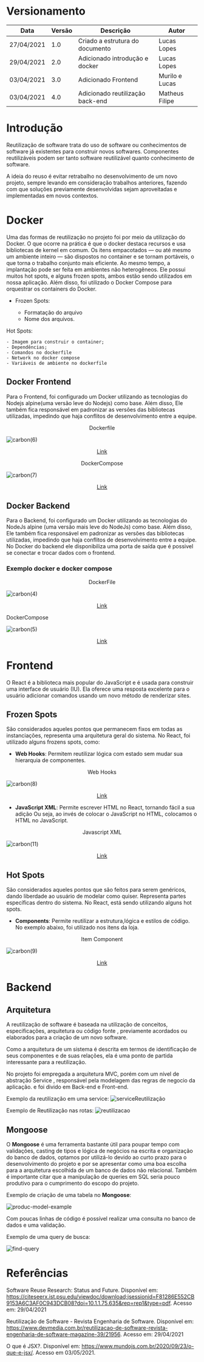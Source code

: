 # Versionamento

| Data       | Versão | Descrição                        | Autor          |
| ---------- | ------ | -------------------------------- | -------------- |
| 27/04/2021 | 1.0    | Criado a estrutura do documento  | Lucas Lopes    |
| 29/04/2021 | 2.0    | Adicionado introdução e docker   | Lucas Lopes    |
| 03/04/2021 | 3.0    | Adicionado Frontend              | Murilo e Lucas |
| 03/04/2021 | 4.0    | Adicionado reutilização back-end | Matheus Filipe |

# Introdução

Reutilização de software trata do uso de software ou conhecimentos de software já existentes para construir novos softwares. Componentes reutilizáveis podem ser tanto software reutilizável quanto conhecimento de software.

A ideia do reuso é evitar retrabalho no desenvolvimento de um novo projeto, sempre levando em consideração trabalhos anteriores, fazendo com que soluções previamente desenvolvidas sejam aproveitadas e implementadas em novos contextos.

# Docker

Uma das formas de reutilização no projeto foi por meio da utilização do Docker. O que ocorre na prática é que o docker destaca recursos e usa bibliotecas de kernel em comum. Os itens empacotados — ou até mesmo um ambiente inteiro — são dispostos no container e se tornam portáveis, o que torna o trabalho conjunto mais eficiente. Ao mesmo tempo, a implantação pode ser feita em ambientes não heterogêneos. Ele possui muitos hot spots, e alguns frozen spots, ambos estão sendo utilizados em nossa aplicação. Além disso, foi utilizado o Docker Compose para orquestrar os containers do Docker.

- Frozen Spots:

  - Formatação do arquivo
  - Nome dos arquivos.

Hot Spots:

    - Imagem para construir o container;
    - Dependências;
    - Comandos no dockerfile
    - Network no docker compose
    - Variáveis de ambiente no dockerfile

## Docker Frontend

Para o Frontend, foi configurado um Docker utilizando as tecnologias do Nodejs alpine(uma versão leve do Nodejs) como base. Além disso, Ele também fica responsável em padronizar as versões das bibliotecas utilizadas, impedindo que haja conflitos de desenvolvimento entre a equipe.

<p align="center"> Dockerfile </p>

![carbon(6)](https://user-images.githubusercontent.com/38164895/116637116-6fde4600-a939-11eb-885c-fcd02941ea34.png)

<p align="center"> <a href="https://github.com/UnBArqDsw2020-2/2020.2_G4-Meubrecho-frontend/blob/master/frontend/Dockerfile"> Link </a> </p>

<p align="center"> DockerCompose </p>

![carbon(7)](https://user-images.githubusercontent.com/38164895/116637217-ab791000-a939-11eb-9ef4-2afcf709c184.png)

<p align="center"> <a href="https://github.com/UnBArqDsw2020-2/2020.2_G4-Meubrecho-frontend/blob/master/frontend/docker-compose.yml"> Link </a> </p>

## Docker Backend

Para o Backend, foi configurado um Docker utilizando as tecnologias do NodeJs alpine (uma versão mais leve do NodeJs) como base. Além disso, Ele também fica responsável em padronizar as versões das bibliotecas utilizadas, impedindo que haja conflitos de desenvolvimento entre a equipe. No Docker do backend ele disponibiliza uma porta de saída que é possivel se conectar e trocar dados com o frontend.

### Exemplo docker e docker compose

<p align="center">DockerFile</p>

![carbon(4)](https://user-images.githubusercontent.com/38164895/116635410-15db8180-a935-11eb-89f9-157f15230a23.png)

<p align="center"> <a href="https://github.com/UnBArqDsw2020-2/2020.2_G4-Meubrecho-backend/blob/master/Dockerfile"> Link </a> </p>

<p align="justify"> DockerCompose </p>

![carbon(5)](https://user-images.githubusercontent.com/38164895/116635494-5509d280-a935-11eb-95de-c1f008088dd7.png)

<p align="center"> <a href="https://github.com/UnBArqDsw2020-2/2020.2_G4-Meubrecho-backend/blob/master/docker-compose.yaml"> Link </a> </p>

# Frontend

O React é a biblioteca mais popular do JavaScript e é usada para construir uma interface de usuário (IU). Ela oferece uma resposta excelente para o usuário adicionar comandos usando um novo método de renderizar sites.

## Frozen Spots

São considerados aqueles pontos que permanecem fixos em todas as instanciações, representa uma arquitetura geral do sistema. No React, foi utilizado alguns frozens spots, como:

- **Web Hooks**: Permitem reutilizar lógica com estado sem mudar sua hierarquia de componentes.

<p align="center"> Web Hooks </p>

![carbon(8)](https://user-images.githubusercontent.com/38164895/116934189-03b25980-ac3b-11eb-9852-3e7c810b23b1.png)

<p align="center"> <a href="https://github.com/UnBArqDsw2020-2/2020.2_G4-Meubrecho-frontend/blob/master/frontend/src/pages/Home/index.js"> Link </a> </p>

- **JavaScript XML**: Permite escrever HTML no React, tornando fácil a sua adição Ou seja, ao invés de colocar o JavaScript no HTML, colocamos o HTML no JavaScript.

<p align="center"> Javascript XML </p>

![carbon(11)](https://user-images.githubusercontent.com/38164895/116935267-7e2fa900-ac3c-11eb-8c87-50180461191e.png)

<p align="center"> <a href="https://github.com/UnBArqDsw2020-2/2020.2_G4-Meubrecho-frontend/blob/master/frontend/src/pages/Registro/index.js"> Link </a> </p>

## Hot Spots

São considerados aqueles pontos que são feitos para serem genéricos, dando liberdade ao usuário de modelar como quiser. Representa partes específicas dentro do sistema. No React, está sendo utilizando alguns hot spots.

- **Components**: Permite reutilizar a estrutura,lógica e estilos de código. No exemplo abaixo, foi utilizado nos itens da loja.

<p align="center"> Item Component </p>

![carbon(9)](https://user-images.githubusercontent.com/38164895/116934704-b08cd680-ac3b-11eb-8e9a-9f10e14a3192.png)

<p align="center"> <a href="https://github.com/UnBArqDsw2020-2/2020.2_G4-Meubrecho-frontend/blob/master/frontend/src/components/item/item.js"> Link </a> </p>

# Backend

## Arquitetura

A reutilização de software é baseada na utilização de conceitos, especificações, arquitetura ou código fonte , previamente acordados ou elaborados para a criação de um novo software.

Como a arquitetura de um sistema é descrita em termos de identificação de seus componentes e de suas relações, ela é uma ponto de partida interessante para a reutilização.

No projeto foi empregada a arquitetura MVC, porém com um nível de abstração Service , responsável pela modelagem das regras de negocio da aplicação. e foi divido em Back-end e Front-end.

Exemplo da reutilização em uma service:
![serviceReutilização](https://user-images.githubusercontent.com/54318472/116943787-a6260900-ac4a-11eb-82aa-7f2fae5bae9c.png)

Exemplo de Reutilização nas rotas:
![reutilizacao](https://user-images.githubusercontent.com/54318472/116943978-f7ce9380-ac4a-11eb-9b37-1bf4bb9b0443.png)

## Mongoose

O <b>Mongoose</b> é uma ferramenta bastante útil para poupar tempo com validações, casting de tipos e lógica de negócios na escrita e organização do banco de dados, optamos por utilizá-lo devido ao curto prazo para o desenvolvimento do projeto e por se apresentar como uma boa escolha para a arquitetura escolhida de um banco de dados não relacional. Também é importante citar que a manipulação de queries em SQL seria pouco produtivo para o cumprimento do escopo do projeto.

Exemplo de criação de uma tabela no <b>Mongoose</b>:

![produc-model-example](https://i.imgur.com/8LaMVJa.png)

Com poucas linhas de código é possível realizar uma consulta no banco de dados e uma validação.

Exemplo de uma query de busca:

![find-query](https://i.imgur.com/IGuuJlH.png)

# Referências

Software Reuse Research: Status and Future. Disponível em: https://citeseerx.ist.psu.edu/viewdoc/download;jsessionid=F81286E552CB9153A6C3AF0C943DCB08?doi=10.1.1.75.635&rep=rep1&type=pdf. Acesso em: 29/04/2021

Reutilização de Software - Revista Engenharia de Software. Disponível em: https://www.devmedia.com.br/reutilizacao-de-software-revista-engenharia-de-software-magazine-39/21956. Acesso em: 29/04/2021

O que é JSX?. Disponível em: https://www.mundojs.com.br/2020/09/23/o-que-e-jsx/. Acesso em 03/05/2021.
